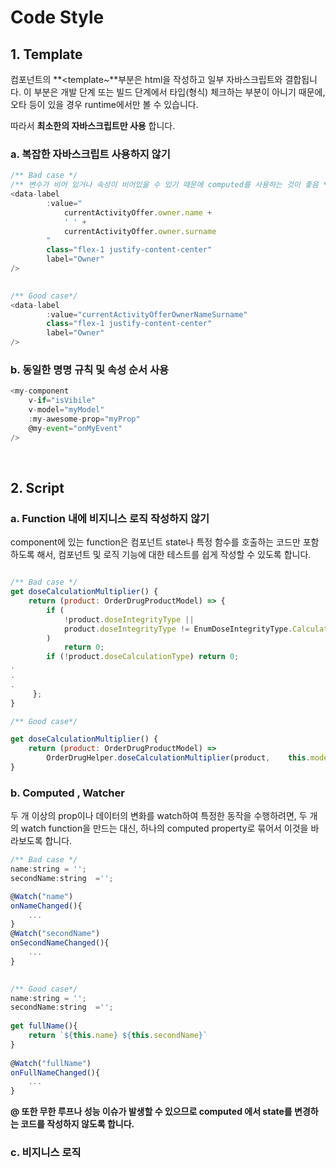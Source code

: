 # Code Style

## 1. Template

컴포넌트의 **<template~**부분은 html을 작성하고 일부 자바스크립트와 결합됩니다. 이 부분은 개발 단계 또는 빌드 단계에서 타입(형식) 체크하는 부분이 아니기 때문에, 오타 등이 있을 경우 runtime에서만 볼 수 있습니다.

따라서 **최소한의 자바스크립트만 사용** 합니다.

### a. 복잡한 자바스크립트 사용하지 않기

~~~javascript
/** Bad case */
/** 변수가 비어 있거나 속성이 비어있을 수 있기 때문에 computed를 사용하는 것이 좋음 */
<data-label
        :value="
            currentActivityOffer.owner.name +
            ' ' +
            currentActivityOffer.owner.surname
        "
        class="flex-1 justify-content-center"
        label="Owner"
/>
         

/** Good case*/
<data-label
        :value="currentActivityOfferOwnerNameSurname"
        class="flex-1 justify-content-center"
        label="Owner"
/>

~~~

### b. 동일한 명명 규칙 및 속성 순서 사용

~~~javascript
<my-component
    v-if="isVibile"
    v-model="myModel"
    :my-awesome-prop="myProp"
    @my-event="onMyEvent"
/>
~~~

​    

## 2. Script

### a. Function 내에 비지니스 로직 작성하지 않기

component에 있는 function은 컴포넌트 state나 특정 함수를 호출하는 코드만 포함하도록 해서, 컴포넌트 및 로직 기능에 대한 테스트를 쉽게 작성할 수 있도록 합니다.

~~~javascript

/** Bad case */
get doseCalculationMultiplier() {
    return (product: OrderDrugProductModel) => {
        if (
            !product.doseIntegrityType ||
            product.doseIntegrityType != EnumDoseIntegrityType.Calculated
        )
            return 0;
        if (!product.doseCalculationType) return 0;
.
.
.  
     };
}

/** Good case*/

get doseCalculationMultiplier() {
    return (product: OrderDrugProductModel) =>
        OrderDrugHelper.doseCalculationMultiplier(product,    this.model);
}
~~~

### b. Computed , Watcher

두 개 이상의 prop이나 데이터의 변화를 watch하여 특정한 동작을 수행하려면, 두 개의 watch function을 만드는 대신, 하나의 computed property로 묶어서 이것을 바라보도록 합니다.

~~~javascript
/** Bad case */
name:string = '';
secondName:string  ='';

@Watch("name")
onNameChanged(){
    ...
}
@Watch("secondName")
onSecondNameChanged(){
    ...
}
    

/** Good case*/
name:string = '';
secondName:string  ='';
  
get fullName(){
    return `${this.name} ${this.secondName}`
}
  
@Watch("fullName")
onFullNameChanged(){
    ...
}
~~~

**@ 또한 무한 루프나 성능 이슈가 발생할 수 있으므로 computed 에서 state를 변경하는 코드를 작성하지 않도록 합니다.**

   

### c. 비지니스 로직

